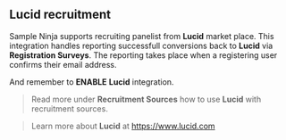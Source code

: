 ## Lucid recruitment

Sample Ninja supports recruiting panelist from **Lucid** market place. This integration handles reporting successfull conversions back to **Lucid** via **Registration Surveys**. The reporting takes place when a registering user confirms their email address.

And remember to **ENABLE** **Lucid** integration.

> Read more under **Recruitment Sources** how to use **Lucid** with recruitment sources.

> Learn more about **Lucid** at https://www.lucid.com
